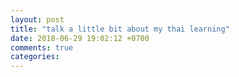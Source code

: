```yaml
---
layout: post
title: "talk a little bit about my thai learning"
date: 2018-06-29 19:02:12 +0700
comments: true
categories: 
---
```

